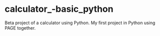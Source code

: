 # calculator_-basic_python
Beta project of a calculator using Python.
My first project in Python using PAGE together.
